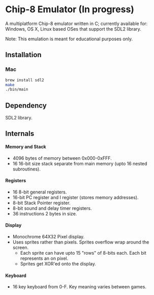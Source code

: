 # Chip-8 Emulator (In progress)

A multiplatform Chip-8 emulator written in C; currently available for: Windows, OS X, Linux based OSes that support the SDL2 library.

Note:
This emulation is meant for educational purposes only.

## Installation
### Mac
```bash
brew install sdl2
make
./bin/main
```

## Dependency 
SDL2 library.

## Internals

#### Memory and Stack
- 4096 bytes of memory between 0x000-0xFFF.
- 16 16-bit size stack separate from main memory (upto 16 nested subroutines).

#### Registers
- 16 8-bit general registers.
- 16-bit PC register and I register (stores memory addresses). 
- 8-bit Stack Pointer register.
- 8-bit sound and delay timer registers.
- 36 instructions 2 bytes in size.

#### Display
- Monochrome 64X32 Pixel display.
- Uses sprites rather than pixels. Sprites overflow wrap around the screen.
    - Each sprite can have upto 15 "rows" of 8-bits each. Each bit represents an on pixel.
    - Sprites get XOR'ed onto the display.

#### Keyboard
- 16 key keyboard from 0-F. Key meaning varies between games.
